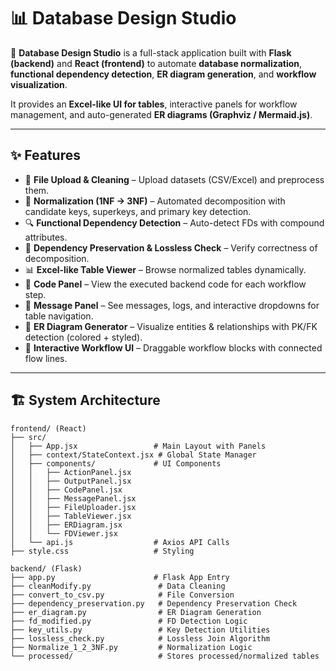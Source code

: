 # 📊 Database Design Studio  

🚀 **Database Design Studio** is a full-stack application built with **Flask (backend)** and **React (frontend)** to automate **database normalization**, **functional dependency detection**, **ER diagram generation**, and **workflow visualization**.  

It provides an **Excel-like UI for tables**, interactive panels for workflow management, and auto-generated **ER diagrams (Graphviz / Mermaid.js)**.  

---

## ✨ Features  

- 🔼 **File Upload & Cleaning** – Upload datasets (CSV/Excel) and preprocess them.  
- 📐 **Normalization (1NF → 3NF)** – Automated decomposition with candidate keys, superkeys, and primary key detection.  
- 🔍 **Functional Dependency Detection** – Auto-detect FDs with compound attributes.  
- 🔄 **Dependency Preservation & Lossless Check** – Verify correctness of decomposition.  
- 📊 **Excel-like Table Viewer** – Browse normalized tables dynamically.  
- 📜 **Code Panel** – View the executed backend code for each workflow step.  
- 🔔 **Message Panel** – See messages, logs, and interactive dropdowns for table navigation.  
- 📌 **ER Diagram Generator** – Visualize entities & relationships with PK/FK detection (colored + styled).  
- 🧩 **Interactive Workflow UI** – Draggable workflow blocks with connected flow lines.  

---

## 🏗️ System Architecture  

```plaintext
frontend/ (React)
├── src/
│   ├── App.jsx                 # Main Layout with Panels
│   ├── context/StateContext.jsx # Global State Manager
│   ├── components/             # UI Components
│   │   ├── ActionPanel.jsx
│   │   ├── OutputPanel.jsx
│   │   ├── CodePanel.jsx
│   │   ├── MessagePanel.jsx
│   │   ├── FileUploader.jsx
│   │   ├── TableViewer.jsx
│   │   ├── ERDiagram.jsx
│   │   └── FDViewer.jsx
│   └── api.js                  # Axios API Calls
├── style.css                   # Styling

backend/ (Flask)
├── app.py                      # Flask App Entry
├── cleanModify.py               # Data Cleaning
├── convert_to_csv.py            # File Conversion
├── dependency_preservation.py   # Dependency Preservation Check
├── er_diagram.py                # ER Diagram Generation
├── fd_modified.py               # FD Detection Logic
├── key_utils.py                 # Key Detection Utilities
├── lossless_check.py            # Lossless Join Algorithm
├── Normalize_1_2_3NF.py         # Normalization Logic
└── processed/                   # Stores processed/normalized tables



